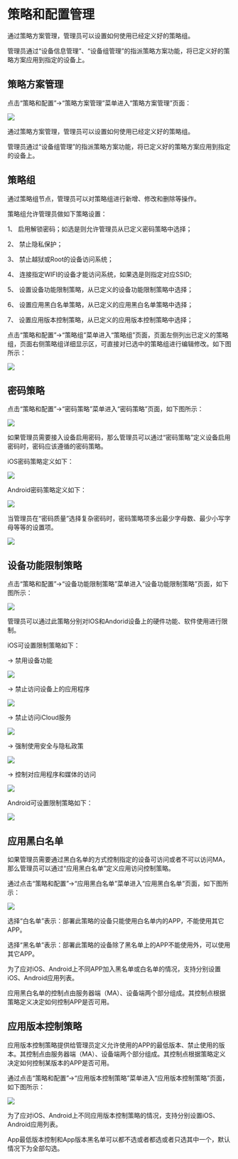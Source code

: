 # 策略和配置管理

通过策略方案管理，管理员可以设置如何使用已经定义好的策略组。

管理员通过“设备信息管理”、“设备组管理”的指派策略方案功能，将已定义好的策略方案应用到指定的设备上。

## 策略方案管理

点击“策略和配置”->“策略方案管理”菜单进入“策略方案管理”页面：

![](/articles/emm/2-/images/image76.png)

通过策略方案管理，管理员可以设置如何使用已经定义好的策略组。

管理员通过“设备组管理”的指派策略方案功能，将已定义好的策略方案应用到指定的设备上。

## 策略组

通过策略组节点，管理员可以对策略组进行新增、修改和删除等操作。

策略组允许管理员做如下策略设置：

1、 启用解锁密码；如选是则允许管理员从已定义密码策略中选择；

2、 禁止隐私保护；

3、 禁止越狱或Root的设备访问系统；

4、 连接指定WIFI的设备才能访问系统，如果选是则指定对应SSID;

5、 设置设备功能限制策略，从已定义的设备功能限制策略中选择；

6、 设置应用黑白名单策略，从已定义的应用黑白名单策略中选择；

7、 设置应用版本控制策略，从已定义的应用版本控制策略中选择；

点击“策略和配置”->“策略组”菜单进入“策略组”页面，页面左侧列出已定义的策略组，页面右侧策略组详细显示区，可直接对已选中的策略组进行编辑修改。如下图所示：

![](/articles/emm/2-/images/image77.png)

## 密码策略

点击“策略和配置”->“密码策略”菜单进入“密码策略”页面，如下图所示：

![](/articles/emm/2-/images/image78.png)

如果管理员需要接入设备启用密码，那么管理员可以通过“密码策略”定义设备启用密码时，密码应该遵循的密码策略。

iOS密码策略定义如下：

![](/articles/emm/2-/images/image79.png)

Android密码策略定义如下：

![](/articles/emm/2-/images/image80.png)

当管理员在“密码质量”选择复杂密码时，密码策略项多出最少字母数、最少小写字母等等的设置项。

![](/articles/emm/2-/images/image81.png)

## 设备功能限制策略

点击“策略和配置”->“设备功能限制策略”菜单进入“设备功能限制策略”页面，如下图所示：

![](/articles/emm/2-/images/image82.png)

管理员可以通过此策略分别对IOS和Andorid设备上的硬件功能、软件使用进行限制。

iOS可设置限制策略如下：

→ 禁用设备功能

![](/articles/emm/2-/images/image83.png)

→ 禁止访问设备上的应用程序

![](/articles/emm/2-/images/image84.png)

→ 禁止访问iCloud服务

![](/articles/emm/2-/images/image85.png)

→ 强制使用安全与隐私政策

![](/articles/emm/2-/images/image86.png)

→ 控制对应用程序和媒体的访问

![](/articles/emm/2-/images/image87.png)

Android可设置限制策略如下：

![](/articles/emm/2-/images/image88.png)

## 应用黑白名单

如果管理员需要通过黑白名单的方式控制指定的设备可访问或者不可以访问MA，那么管理员可以通过“应用黑白名单”定义应用访问控制策略。

通过点击“策略和配置”->“应用黑白名单”菜单进入“应用黑白名单”页面，如下图所示：

![](/articles/emm/2-/images/image89.png)

选择“白名单”表示：部署此策略的设备只能使用白名单内的APP，不能使用其它APP。

选择“黑名单”表示：部署此策略的设备除了黑名单上的APP不能使用外，可以使用其它APP。

为了应对iOS、Android上不同APP加入黑名单或白名单的情况，支持分别设置iOS、Android应用列表。

应用黑白名单的控制点由服务器端（MA）、设备端两个部分组成。其控制点根据策略定义决定如何控制APP是否可用。

## 应用版本控制策略

应用版本控制策略提供给管理员定义允许使用的APP的最低版本、禁止使用的版本。其控制点由服务器端（MA）、设备端两个部分组成。其控制点根据策略定义决定如何控制某版本的APP是否可用。

通过点击“策略和配置”->“应用版本控制策略”菜单进入“应用版本控制策略”页面，如下图所示：

![](/articles/emm/2-/images/image90.png)

为了应对iOS、Android上不同应用版本控制策略的情况，支持分别设置iOS、Android应用列表。

App最低版本控制和App版本黑名单可以都不选或者都选或者只选其中一个，默认情况下为全部勾选。


